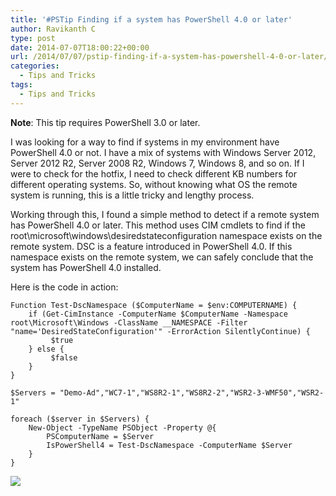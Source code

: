 ```yaml
---
title: '#PSTip Finding if a system has PowerShell 4.0 or later'
author: Ravikanth C
type: post
date: 2014-07-07T18:00:22+00:00
url: /2014/07/07/pstip-finding-if-a-system-has-powershell-4-0-or-later/
categories:
  - Tips and Tricks
tags:
  - Tips and Tricks
---
```

**Note**: This tip requires PowerShell 3.0 or later.

I was looking for a way to find if systems in my environment have PowerShell 4.0 or not. I have a mix of systems with Windows Server 2012, Server 2012 R2, Server 2008 R2, Windows 7, Windows 8, and so on. If I were to check for the hotfix, I need to check different KB numbers for different operating systems. So, without knowing what OS the remote system is running, this is a little tricky and lengthy process.

Working through this, I found a simple method to detect if a remote system has PowerShell 4.0 or later. This method uses CIM cmdlets to find if the root\microsoft\windows\desiredstateconfiguration namespace exists on the remote system. DSC is a feature introduced in PowerShell 4.0. If this namespace exists on the remote system, we can safely conclude that the system has PowerShell 4.0 installed.

Here is the code in action:

```
Function Test-DscNamespace ($ComputerName = $env:COMPUTERNAME) {
    if (Get-CimInstance -ComputerName $ComputerName -Namespace root\Microsoft\Windows -ClassName __NAMESPACE -Filter "name='DesiredStateConfiguration'" -ErrorAction SilentlyContinue) {
         $true
    } else {
         $false
    }
}

$Servers = "Demo-Ad","WC7-1","WS8R2-1","WS8R2-2","WSR2-3-WMF50","WSR2-1"

foreach ($server in $Servers) {
    New-Object -TypeName PSObject -Property @{
        PSComputerName = $Server
        IsPowerShell4 = Test-DscNamespace -ComputerName $Server
    }
}
```

![](/images/ps4.png)

